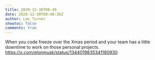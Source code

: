 ```yaml
---
title: 2020-12-30T08-40
date: 2020-12-30T08:40:36Z
author: Lee Turner
showtoc: false
comments: true
---
```


When you code freeze over the Xmas period and your team has a little downtime to work on those personal projects. https://x.com/elonmusk/status/1344019835341180930

